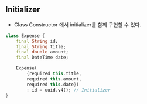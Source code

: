 ## Initializer ##

- Class Constructor 에서 initializer를 함께 구현할 수 있다.
```dart
class Expense {
	final String id;
	final String title;
	final double amount;
	final DateTime date;

	Expense(
		{required this.title, 
		required this.amount, 
		required this.date})
		: id = uuid.v4(); // Initializer
}

```
